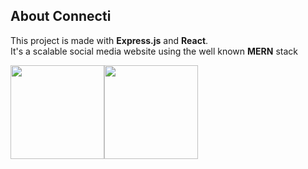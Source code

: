 ## About Connecti
This project is made with <b>Express.js</b> and <b>React</b>. <br>
It's a scalable social media website using the well known <b>MERN</b> stack
<div style="display:flex;">
<img src="https://upload.wikimedia.org/wikipedia/commons/6/64/Expressjs.png"  height="150" />
<img src="https://upload.wikimedia.org/wikipedia/commons/a/a7/React-icon.svg"  height="150" />
</div>

